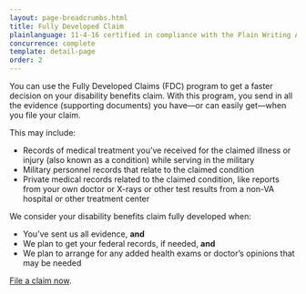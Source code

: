 ```yaml
---
layout: page-breadcrumbs.html
title: Fully Developed Claim
plainlanguage: 11-4-16 certified in compliance with the Plain Writing Act
concurrence: complete
template: detail-page
order: 2
---
```


<div class="va-introtext">

You can use the Fully Developed Claims (FDC) program to get a faster decision on your disability benefits claim. With this program, you send in all the evidence (supporting documents) you have—or can easily get—when you file your claim. 

</div>

This may include:
- Records of medical treatment you’ve received for the claimed illness or injury (also known as a condition) while serving in the military
- Military personnel records that relate to the claimed condition
- Private medical records related to the claimed condition, like reports from your own doctor or X-rays or other test results from a non-VA hospital or other treatment center

We consider your disability benefits claim fully developed when:
- You’ve sent us all evidence, **and**
- We plan to get your federal records, if needed, **and**
- We plan to arrange for any added health exams or doctor’s opinions that may be needed

[File a claim now](/disability-benefits/apply/).
